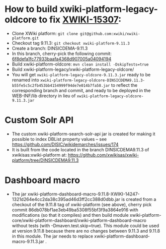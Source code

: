 # How to build xwiki-platform-legacy-oldcore to fix [XWIKI-15307](https://jira.xwiki.org/browse/XWIKI-15307):

* Clone XWiki platform: `git clone git@github.com:xwiki/xwiki-platform.git`
* Checkout tag 9.11.3: `git checkout xwiki-platform-9.11.3`
* Create a branch: DINSICDEMA-9.11.3
* In this branch, cherry-pick the following commit: [6f8defa1fc77933baafa4368d907005a04094194](https://github.com/xwiki/xwiki-platform/commit/6f8defa1fc77933baafa4368d907005a04094194)
* Build xwiki-platform-oldcore: `mvn clean install -DskipTests=true`
* Build xwiki-platform-legacy/xwiki-platform-legacy-oldcore/
* You will get `xwiki-platform-legacy-oldcore-9.11.3.jar` ready to be renamed into `xwiki-platform-legacy-oldcore-DINSICDEMA9.11.3-b55fe5c5c2fb453bb4154999f94de7e014b7fa58.jar` to reflect the corresponding branch and commit, and ready to be deployed in the WEB-INF/lib directory in lieu of `xwiki-platform-legacy-oldcore-9.11.3.jar`

# Custom Solr API

* The custom xwiki-platform-search-solr-api jar is created for making it possible to index DBList property values – see https://github.com/DISIC/wikidemarches/issues/174
* It is built from the code located in the branch DINSICDEMA9.11.3 of xwikisas:xwiki-platform at:
  https://github.com/xwikisas/xwiki-platform/tree/DINSICDEMA9.11.3

# Dashboard macro

* The jar xwiki-platform-dashboard-macro-9.11.8-XWIKI-14247-1321d264e4cc2da38c395ad46d3ff2cc388d0dbb.jar is created from a checkout of the 9.11.8 tag of xwiki-platform (see above), cherry pick commit 86db078bf1ae3eb49ba5308f55bf3f9a3864e916 with modifications (so that it compiles) and then build module xwiki-platform-core/xwiki-platform-dashboard/xwiki-platform-dashboard-macro without tests (with -Dmaven.test.skip=true). This module could be used at version 9.11.8 because there are no changes between 9.11.3 and 9.11.8 in this module. The jar needs to replace xwiki-platform-dashboard-macro-9.11.3.jar .

